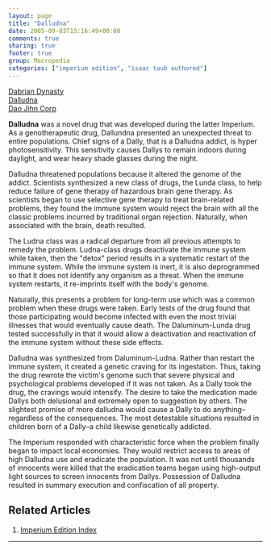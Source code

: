 ```yaml
---
layout: page
title: "Dalludna"
date: 2005-09-03T15:16:49+00:00
comments: true
sharing: true
footer: true
group: Macropedia
categories: ["imperium edition", "isaac taub authored"]
---
```


<div class='row'>
	<div class='col-md-4'><a href='/macropedia/dabrian-dynasty'>Dabrian Dynasty</a></div>
	<div class='col-md-4'><a href='/macropedia/dalludna'>Dalludna</a></div>
	<div class='col-md-4'><a href='/macropedia/dao-jihn-corp'>Dao Jihn Corp</a></div>
</div>


**Dalludna** was a novel drug that was developed during the latter Imperium. As a genotherapeutic drug, Dallundna presented an unexpected threat to entire populations. Chief signs of a Dally, that is a Dalludna addict, is hyper photosensitivity. This sensitivity causes Dallys to remain indoors during daylight, and wear heavy shade glasses during the night.

Dalludna threatened populations because it altered the genome of the addict. Scientists synthesized a new class of drugs, the Lunda class, to help reduce failure of gene therapy of hazardous brain gene therapy. As scientists began to use selective gene therapy to treat brain-related problems, they found the immune system would reject the brain with all the classic problems incurred by traditional organ rejection. Naturally, when associated with the brain, death resulted.

The Ludna class was a radical departure from all previous attempts to remedy the problem. Ludna-class drugs deactivate the immune system while taken, then the "detox" period results in a systematic restart of the immune system. While the immune system is inert, it is also deprogrammed so that it does not identify any organism as a threat. When the immune system restarts, it re-imprints itself with the body's genome.

Naturally, this presents a problem for long-term use which was a common problem when these drugs were taken. Early tests of the drug found that those participating would become infected with even the most trivial illnesses that would eventually cause death. The Daluminum-Lunda drug tested successfully in that it would allow a deactivation and reactivation of the immune system without these side effects.

Dalludna was synthesized from Daluminum-Ludna. Rather than restart the immune system, it created a genetic craving for its ingestation. Thus, taking the drug rewrote the victim's genome such that severe physical and psychological problems developed if it was not taken. As a Dally took the drug, the cravings would intensify. The desire to take the medication made Dallys both delusional and extremely open to suggestion by others. The slightest promise of more dalludna would cause a Dally to do anything&ndash;regardless of the consequences. The most detestable situations resulted in children born of a Dally&ndash;a child likewise genetically addicted.

The Imperium responded with characteristic force when the problem finally began to impact local economies. They would restrict access to areas of high Dalludna use and eradicate the population. It was not until thousands of innocents were killed that the eradication teams began using high-output light sources to screen innocents from Dallys. Possession of Dalludna resulted in summary execution and confiscation of all property.

## Related Articles

1. [Imperium Edition Index](/macropedia/imperium-edition-index)


----
 
